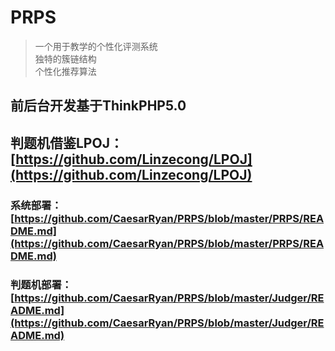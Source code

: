 # PRPS
>一个用于教学的个性化评测系统  
>独特的簇链结构  
>个性化推荐算法

## 前后台开发基于ThinkPHP5.0
## 判题机借鉴LPOJ：[https://github.com/Linzecong/LPOJ](https://github.com/Linzecong/LPOJ)

### 系统部署：[https://github.com/CaesarRyan/PRPS/blob/master/PRPS/README.md](https://github.com/CaesarRyan/PRPS/blob/master/PRPS/README.md)
### 判题机部署：[https://github.com/CaesarRyan/PRPS/blob/master/Judger/README.md](https://github.com/CaesarRyan/PRPS/blob/master/Judger/README.md)
